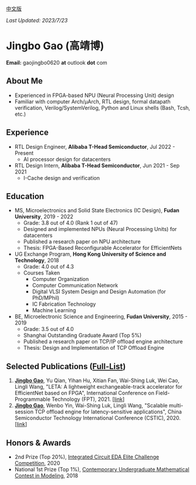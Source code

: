 [中文版](/about_zh_cn/)

*Last Updated: 2023/7/23*

# Jingbo Gao (高靖博)

**Email:** gaojingbo0620 **at** outlook **dot** com

## About Me

* Experienced in FPGA-based NPU (Neural Processing Unit) design
* Familiar with computer Arch/µArch, RTL design, formal datapath verification, Verilog/SystemVerilog, Python and Linux shells (Bash, Tcsh, etc.)

## Experience

* RTL Design Engineer, **Alibaba T-Head Semiconductor**, Jul 2022 - Present
    * AI processor design for datacenters
* RTL Design Intern, **Alibaba T-Head Semiconductor**, Jun 2021 - Sep 2021
    * I-Cache design and verification

## Education

* MS, Microelectronics and Solid State Electronics (IC Design), **Fudan University**, 2019 - 2022
    * Grade: 3.8 out of 4.0 (Rank 1 out of 47)
    * Designed and implemented NPUs (Neural Processing Units) for datacenters
    * Published a research paper on NPU architecture
    * Thesis: FPGA-Based Reconfigurable Accelerator for EfficientNets
* UG Exchange Program, **Hong Kong University of Science and Technology**, 2018
    * Grade: 4.0 out of 4.3
    * Courses Taken
        * Computer Organization
        * Computer Communication Network
        * Digital VLSI System Design and Design Automation (for PhD/MPhil)
        * IC Fabrication Technology
        * Machine Learning
* BE, Microelectronic Science and Engineering, **Fudan University**, 2015 - 2019
    * Grade: 3.5 out of 4.0
    * Shanghai Outstanding Graduate Award (Top 5%)
    * Published a research paper on TCP/IP offload engine architecture
    * Thesis: Design and Implementation of TCP Offload Engine

## Selected Publications ([Full-List](/pub_list/))

1. <u>**Jingbo Gao**</u>, Yu Qian, Yihan Hu, Xitian Fan, Wai-Shing Luk, Wei Cao, Lingli Wang, "LETA: A lightweight exchangeable-track accelerator for EfficientNet based on FPGA", International Conference on Field-Programmable Technology (FPT), 2021. [[link](https://ieeexplore.ieee.org/document/9609919)]
2. <u>**Jingbo Gao**</u>, Wenbo Yin, Wai-Shing Luk, Lingli Wang, "Scalable multi-session TCP offload engine for latency-sensitive applications", China Semiconductor Technology International Conference (CSTIC), 2020. [[link](https://ieeexplore.ieee.org/document/9282453)]

## Honors & Awards
* 2nd Prize (Top 20%), [Integrated Circuit EDA Elite Challenge Competition](https://eda.icisc.cn/), 2020
* National 1st Prize (Top 1%), [Contemporary Undergraduate Mathematical Contest in Modeling](http://www.mcm.edu.cn/), 2018